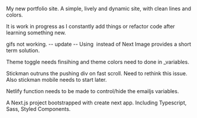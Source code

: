 My new portfolio site. A simple, lively and dynamic site, with clean lines and colors.

It is work in progress as I constantly add things or refactor code after learning something new.

gifs not working. 
  -- update -- Using <img> instead of Next Image provides a short term solution.

Theme toggle needs finsihing and theme colors need to done in \_variables.

Stickman outruns the pushing div on fast scroll. Need to rethink this issue.
Also stickman mobile needs to start later.

Netlify function needs to be made to control/hide the emailjs variables.

A Next.js project bootstrapped with create next app. Including Typescript, Sass, Styled Components.
